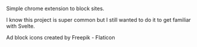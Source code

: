 Simple chrome extension to block sites.

I know this project is super common but I still wanted to do it to get familiar with Svelte.


Ad block icons created by Freepik - Flaticon
